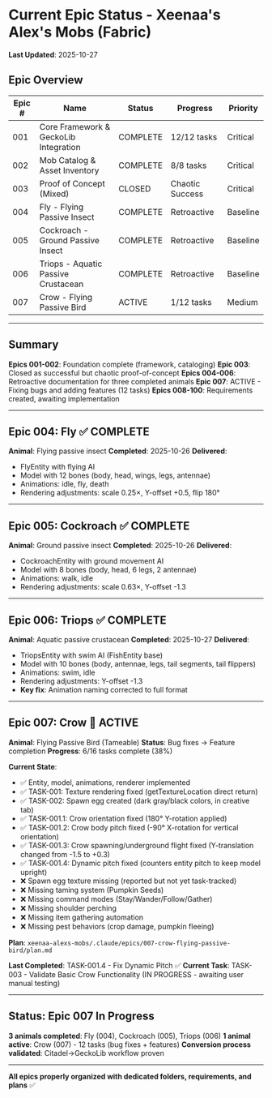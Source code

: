 # Current Epic Status - Xeenaa's Alex's Mobs (Fabric)

**Last Updated**: 2025-10-27

## Epic Overview

| Epic # | Name | Status | Progress | Priority |
|--------|------|--------|----------|----------|
| 001 | Core Framework & GeckoLib Integration | COMPLETE | 12/12 tasks | Critical |
| 002 | Mob Catalog & Asset Inventory | COMPLETE | 8/8 tasks | Critical |
| 003 | Proof of Concept (Mixed) | CLOSED | Chaotic Success | Critical |
| 004 | Fly - Flying Passive Insect | COMPLETE | Retroactive | Baseline |
| 005 | Cockroach - Ground Passive Insect | COMPLETE | Retroactive | Baseline |
| 006 | Triops - Aquatic Passive Crustacean | COMPLETE | Retroactive | Baseline |
| 007 | Crow - Flying Passive Bird | ACTIVE | 1/12 tasks | Medium |

---

## Summary

**Epics 001-002**: Foundation complete (framework, cataloging)
**Epic 003**: Closed as successful but chaotic proof-of-concept
**Epics 004-006**: Retroactive documentation for three completed animals
**Epic 007**: ACTIVE - Fixing bugs and adding features (12 tasks)
**Epics 008-100**: Requirements created, awaiting implementation

---

## Epic 004: Fly ✅ COMPLETE

**Animal**: Flying passive insect
**Completed**: 2025-10-26
**Delivered**:
- FlyEntity with flying AI
- Model with 12 bones (body, head, wings, legs, antennae)
- Animations: idle, fly, death
- Rendering adjustments: scale 0.25×, Y-offset +0.5, flip 180°

---

## Epic 005: Cockroach ✅ COMPLETE

**Animal**: Ground passive insect
**Completed**: 2025-10-26
**Delivered**:
- CockroachEntity with ground movement AI
- Model with 8 bones (body, head, 6 legs, 2 antennae)
- Animations: walk, idle
- Rendering adjustments: scale 0.63×, Y-offset -1.3

---

## Epic 006: Triops ✅ COMPLETE

**Animal**: Aquatic passive crustacean
**Completed**: 2025-10-27
**Delivered**:
- TriopsEntity with swim AI (FishEntity base)
- Model with 10 bones (body, antennae, legs, tail segments, tail flippers)
- Animations: swim, idle
- Rendering adjustments: Y-offset -1.3
- **Key fix**: Animation naming corrected to full format

---

## Epic 007: Crow 🔄 ACTIVE

**Animal**: Flying Passive Bird (Tameable)
**Status**: Bug fixes → Feature completion
**Progress**: 6/16 tasks complete (38%)

**Current State**:
- ✅ Entity, model, animations, renderer implemented
- ✅ TASK-001: Texture rendering fixed (getTextureLocation direct return)
- ✅ TASK-002: Spawn egg created (dark gray/black colors, in creative tab)
- ✅ TASK-001.1: Crow orientation fixed (180° Y-rotation applied)
- ✅ TASK-001.2: Crow body pitch fixed (-90° X-rotation for vertical orientation)
- ✅ TASK-001.3: Crow spawning/underground flight fixed (Y-translation changed from -1.5 to +0.3)
- ✅ TASK-001.4: Dynamic pitch fixed (counters entity pitch to keep model upright)
- ❌ Spawn egg texture missing (reported but not yet task-tracked)
- ❌ Missing taming system (Pumpkin Seeds)
- ❌ Missing command modes (Stay/Wander/Follow/Gather)
- ❌ Missing shoulder perching
- ❌ Missing item gathering automation
- ❌ Missing pest behaviors (crop damage, pumpkin fleeing)

**Plan**: `xeenaa-alexs-mobs/.claude/epics/007-crow-flying-passive-bird/plan.md`

**Last Completed**: TASK-001.4 - Fix Dynamic Pitch ✅
**Current Task**: TASK-003 - Validate Basic Crow Functionality (IN PROGRESS - awaiting user manual testing)

---

## Status: Epic 007 In Progress

**3 animals completed**: Fly (004), Cockroach (005), Triops (006)
**1 animal active**: Crow (007) - 12 tasks (bug fixes + features)
**Conversion process validated**: Citadel→GeckoLib workflow proven

---

**All epics properly organized with dedicated folders, requirements, and plans** ✅
